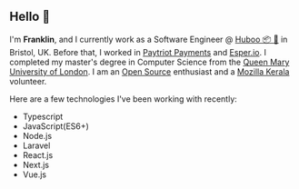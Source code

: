 ## Hello 👋 

I'm **Franklin**, and I currently work as a Software Engineer @ [Huboo 📦 🚀](https://www.huboo.com/) in Bristol, UK. Before that, I worked in [Paytriot Payments](https://www.paytriot.co.uk/) and [Esper.io](https://www.esper.io/). I completed my master's degree in Computer Science from the [Queen Mary University of London](https://www.qmul.ac.uk/). I am an [Open Source](https://github.com/beingfranklin?tab=repositories) enthusiast and a [Mozilla Kerala](https://github.com/MozillaKerala) volunteer.

Here are a few technologies I've been working with recently:

   - Typescript
   - JavaScript(ES6+)
   - Node.js
   - Laravel
   - React.js
   - Next.js
   - Vue.js

<!--
**beingfranklin/beingfranklin** is a ✨ _special_ ✨ repository because its `README.md` (this file) appears on your GitHub profile.

Here are some ideas to get you started:

- 🔭 I’m currently working on ...
- 🌱 I’m currently learning ...
- 👯 I’m looking to collaborate on ...
- 🤔 I’m looking for help with ...
- 💬 Ask me about ...
- 📫 How to reach me: ...
- 😄 Pronouns: ...
- ⚡ Fun fact: ...
-->

